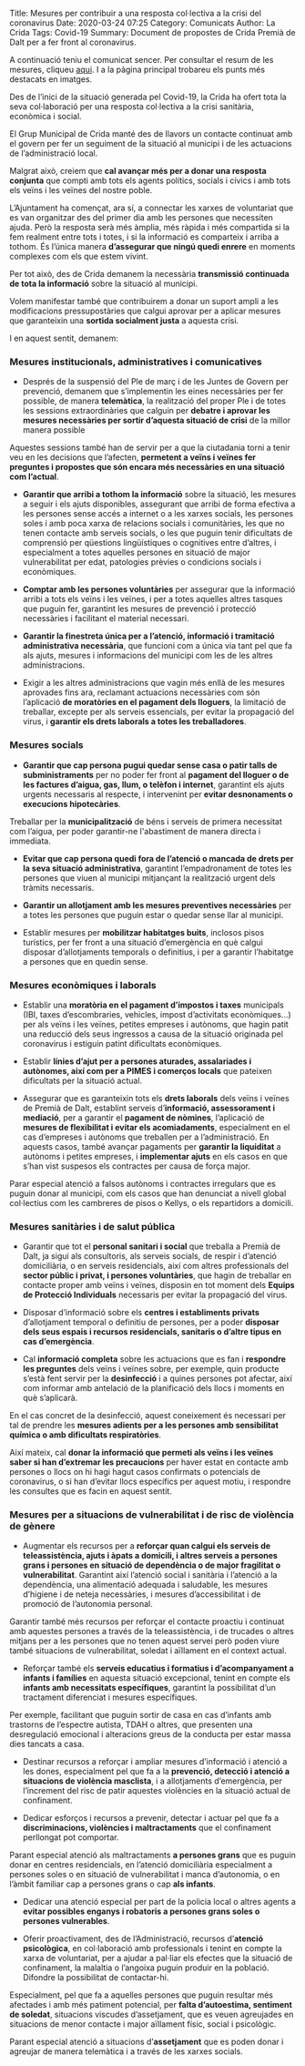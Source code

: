 Title: Mesures per contribuir a una resposta col·lectiva a la crisi del coronavirus
Date: 2020-03-24 07:25
Category: Comunicats
Author: La Crida
Tags: Covid-19
Summary: Document de propostes de Crida Premià de Dalt per a fer front al coronavirus.

A continuació teniu el comunicat sencer. Per consultar el resum de les mesures, cliqueu [aqui](/resum-propostes-de-crida-premia-de-dalt-per-a-una-resposta-social-collectiva-a-la-crisi-del-coronavirus.html). I a la pàgina principal trobareu els punts més destacats en imatges.

Des de l’inici de la situació generada pel Covid-19, la Crida ha ofert tota la seva col·laboració per una resposta col·lectiva a la crisi sanitària, econòmica i social.

El Grup Municipal de Crida manté des de llavors un contacte continuat amb el govern per fer un seguiment de la situació al municipi i de les actuacions de l’administració local.

Malgrat això, creiem que **cal avançar més per a donar una resposta conjunta** que compti amb tots els agents polítics, socials i cívics i amb tots els veïns i les veïnes del nostre poble.

L’Ajuntament ha començat, ara sí, a connectar les xarxes de voluntariat que es van organitzar des del primer dia amb les persones que necessiten ajuda. Però la resposta serà més àmplia, més ràpida i més compartida si la fem realment entre tots i totes, i si la informació es comparteix i arriba a tothom. És l’única manera **d’assegurar que ningú quedi enrere** en moments complexes com els que estem vivint.

Per tot això, des de Crida demanem la necessària **transmissió continuada de tota la informació** sobre la situació al municipi.

Volem manifestar també que contribuirem a donar un suport ampli a les modificacions pressupostàries que calgui aprovar per a aplicar mesures que garanteixin una **sortida socialment justa** a aquesta crisi.

I en aquest sentit, demanem:

### Mesures institucionals, administratives i comunicatives

* Després de la suspensió del Ple de març i de les Juntes de Govern per prevenció, demanem que s’implementin les eines necessàries per fer possible, de manera **telemàtica**, la realització del proper Ple i de totes les sessions extraordinàries que calguin per **debatre i aprovar les mesures necessàries per sortir d’aquesta situació de crisi** de la millor manera possible

Aquestes sessions també han de servir per a que la ciutadania torni a tenir veu en les decisions que l’afecten, **permetent a veïns i veïnes fer preguntes i propostes que són encara més necessàries en una situació com l’actual**.

* **Garantir que arribi a tothom la informació** sobre la situació, les mesures a seguir i els ajuts disponibles, assegurant que arribi de forma efectiva a les persones sense accés a internet o a les xarxes socials, les persones soles i amb poca xarxa de relacions socials i comunitàries, les que no tenen contacte amb serveis socials, o les que puguin tenir dificultats de comprensió per qüestions lingüístiques o cognitives entre d’altres, i especialment a totes aquelles persones en situació de major vulnerabilitat per edat, patologies prèvies o condicions socials i econòmiques.

* **Comptar amb les persones voluntàries** per assegurar que la informació arribi a tots els veïns i les veïnes, i per a totes aquelles altres tasques que puguin fer, garantint les mesures de prevenció i protecció necessàries i facilitant el material necessari.

* **Garantir la finestreta única per a l’atenció, informació i tramitació administrativa necessària**, que funcioni com a única via tant pel que fa als ajuts, mesures i informacions del municipi com les de les altres administracions.

* Exigir a les altres administracions que vagin més enllà de les mesures aprovades fins ara, reclamant actuacions necessàries com són l’aplicació **de moratòries en el pagament dels lloguers**, la limitació de treballar, excepte per als serveis essencials, per evitar la propagació del virus, i **garantir els drets laborals a totes les treballadores**.

### Mesures socials

* **Garantir que cap persona pugui quedar sense casa o patir talls de subministraments** per no poder fer front al **pagament del lloguer o de les factures d’aigua, gas, llum, o telèfon i internet**, garantint els ajuts urgents necessaris al respecte, i intervenint per **evitar desnonaments o execucions hipotecàries**.

Treballar per la **municipalització** de béns i serveis de primera necessitat com l’aigua, per poder garantir-ne l'abastiment de manera directa i immediata.

* **Evitar que cap persona quedi fora de l’atenció o mancada de drets per la seva situació administrativa**, garantint l’empadronament de totes les persones que viuen al municipi mitjançant la realització urgent dels tràmits necessaris.

* **Garantir un allotjament amb les mesures preventives necessàries** per a totes les persones que puguin estar o quedar sense llar al municipi.

* Establir mesures per **mobilitzar habitatges buits**, inclosos pisos turístics, per fer front a una situació d’emergència en què calgui disposar d’allotjaments temporals o definitius, i per a garantir l’habitatge a persones que en quedin sense.

### Mesures econòmiques i laborals

* Establir una **moratòria en el pagament d’impostos i taxes** municipals (IBI, taxes d’escombraries, vehicles, impost d’activitats econòmiques...) per als veïns i les veïnes, petites empreses i autònoms, que hagin patit una reducció dels seus ingressos a causa de la situació originada pel coronavirus i estiguin patint dificultats econòmiques.

* Establir **línies d’ajut per a persones aturades, assalariades i autònomes, així com per a PIMES i comerços locals** que pateixen dificultats per la situació actual.

* Assegurar que es garanteixin tots els **drets laborals** dels veïns i veïnes de Premià de Dalt, establint serveis d’**informació, assessorament i mediació**, per a garantir el **pagament de nòmines**, l’aplicació de **mesures de flexibilitat i evitar els acomiadaments**, especialment en el cas d’empreses i autònoms que treballen per a l’administració. En aquests casos, també avançar pagaments per **garantir la liquiditat** a autònoms i petites empreses, i **implementar ajuts** en els casos en que s’han vist suspesos els contractes per causa de força major.

Parar especial atenció a falsos autònoms i contractes irregulars que es puguin donar al municipi, com els casos que han denunciat a nivell global col·lectius com les cambreres de pisos o Kellys, o els repartidors a domicili.

### Mesures sanitàries i de salut pública

* Garantir que tot el **personal sanitari i social** que treballa a Premià de Dalt, ja sigui als consultoris, als serveis socials, de respir i d’atenció domiciliària, o en serveis residencials, així com altres professionals del **sector públic i privat, i persones voluntàries**, que hagin de treballar en contacte proper amb veïns i veïnes, disposin en tot moment dels **Equips de Protecció Individuals** necessaris per evitar la propagació del virus.

* Disposar d’informació sobre els **centres i establiments privats** d’allotjament temporal o definitiu de persones, per a poder **disposar dels seus espais i recursos residencials, sanitaris o d’altre tipus en cas d’emergència**.

* Cal **informació completa** sobre les actuacions que es fan i **respondre les preguntes** dels veïns i veïnes sobre, per exemple, quin producte s’està fent servir per la **desinfecció** i a quines persones pot afectar, així com informar amb antelació de la planificació dels llocs i moments en què s’aplicarà.

En el cas concret de la desinfecció, aquest coneixement és necessari per tal de prendre les **mesures adients per a les persones amb sensibilitat química o amb dificultats respiratòries**.

Així mateix, cal **donar la informació que permeti als veïns i les veïnes saber si han d’extremar les precaucions** per haver estat en contacte amb persones o llocs on hi hagi hagut casos confirmats o potencials de coronavirus, o si han d’evitar llocs específics per aquest motiu, i respondre les consultes que es facin en aquest sentit.

### Mesures per a situacions de vulnerabilitat i de risc de violència de gènere

* Augmentar els recursos per a **reforçar quan calgui els serveis de teleassistència, ajuts i àpats a domicili, i altres serveis a persones grans i persones en situació de dependència o de major fragilitat o vulnerabilitat**. Garantint així l’atenció social i sanitària i l’atenció a la dependència, una alimentació adequada i saludable, les mesures d’higiene i de neteja necessàries, i mesures d’accessibilitat i de promoció de l’autonomia personal.

Garantir també més recursos per reforçar el contacte proactiu i continuat amb aquestes persones a través de la teleassistència, i de trucades o altres mitjans per a les persones que no tenen aquest servei però poden viure també situacions de vulnerabilitat, soledat i aïllament en el context actual.

* Reforçar també els **serveis educatius i formatius i d’acompanyament a infants i famílies** en aquesta situació excepcional, tenint en compte els **infants amb necessitats específiques**, garantint la possibilitat d’un tractament diferenciat i mesures específiques.

Per exemple, facilitant que puguin sortir de casa en cas d’infants amb trastorns de l’espectre autista, TDAH o altres, que presenten una desregulació emocional i alteracions greus de la conducta per estar massa dies tancats a casa.

* Destinar recursos a reforçar i ampliar mesures d’informació i atenció a les dones, especialment pel que fa a la **prevenció, detecció i atenció a situacions de violència masclista**, i a allotjaments d’emergència, per l’increment del risc de patir aquestes violències en la situació actual de confinament.

* Dedicar esforços i recursos a prevenir, detectar i actuar pel que fa a **discriminacions, violències i maltractaments** que el confinament perllongat pot comportar.

Parant especial atenció als maltractaments **a persones grans** que es puguin donar en centres residencials, en l’atenció domiciliària especialment a persones soles o en situació de vulnerabilitat i manca d’autonomia, o en l’àmbit familiar cap a persones grans o cap **als infants**.

* Dedicar una atenció especial per part de la policia local o altres agents a **evitar possibles enganys i robatoris a persones grans soles o persones vulnerables**.

* Oferir proactivament, des de l’Administració, recursos d’**atenció psicològica**, en col·laboració amb professionals i tenint en compte la xarxa de voluntariat, per a ajudar a pal·liar els efectes que la situació de confinament, la malaltia o l’angoixa puguin produir en la població. Difondre la possibilitat de contactar-hi.

Especialment, pel que fa a aquelles persones que puguin resultar més afectades i amb més patiment potencial, per **falta d’autoestima, sentiment de soledat**, situacions viscudes d’assetjament, que es veuen agreujades en situacions de menor contacte i major aïllament físic, social i psicològic.

Parant especial atenció a situacions d’**assetjament** que es poden donar i agreujar de manera telemàtica i a través de les xarxes socials.
